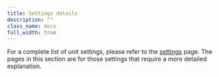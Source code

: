 ```yaml
---
title: Settings details
description: ""
class_name: docs
full_width: true
---
```


For a complete list of unit settings, please refer to the [settings](/docs/classes/unitmanagement/settings/) page. The pages in this section are for those settings that require a more detailed explanation.